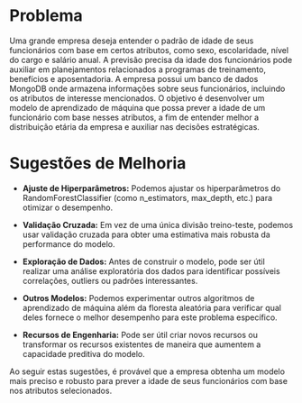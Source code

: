 # Problema
Uma grande empresa deseja entender o padrão de idade de seus funcionários com base em certos atributos, como sexo, escolaridade, nível do cargo e salário anual. A previsão precisa da idade dos funcionários pode auxiliar em planejamentos relacionados a programas de treinamento, benefícios e aposentadoria.
A empresa possui um banco de dados MongoDB onde armazena informações sobre seus funcionários, incluindo os atributos de interesse mencionados.
O objetivo é desenvolver um modelo de aprendizado de máquina que possa prever a idade de um funcionário com base nesses atributos, a fim de entender melhor a distribuição etária da empresa e auxiliar nas decisões estratégicas.

# Sugestões de Melhoria
* **Ajuste de Hiperparâmetros:** Podemos ajustar os hiperparâmetros do RandomForestClassifier (como n_estimators, max_depth, etc.) para otimizar o desempenho.

* **Validação Cruzada:** Em vez de uma única divisão treino-teste, podemos usar validação cruzada para obter uma estimativa mais robusta da performance do modelo.

* **Exploração de Dados:** Antes de construir o modelo, pode ser útil realizar uma análise exploratória dos dados para identificar possíveis correlações, outliers ou padrões interessantes.

* **Outros Modelos:** Podemos experimentar outros algoritmos de aprendizado de máquina além da floresta aleatória para verificar qual deles fornece o melhor desempenho para este problema específico.

* **Recursos de Engenharia:** Pode ser útil criar novos recursos ou transformar os recursos existentes de maneira que aumentem a capacidade preditiva do modelo.

Ao seguir estas sugestões, é provável que a empresa obtenha um modelo mais preciso e robusto para prever a idade de seus funcionários com base nos atributos selecionados.

